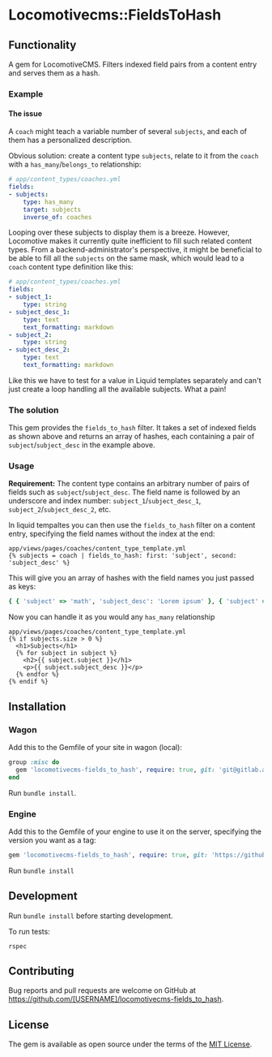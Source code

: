 # Locomotivecms::FieldsToHash

## Functionality

A gem for LocomotiveCMS. Filters indexed field pairs from a content entry and serves them as a hash.

### Example

#### The issue

A `coach` might teach a variable number of several `subjects`, and each of them has a personalized description.

Obvious solution: create a content type `subjects`, relate to it from the `coach` with a `has_many`/`belongs_to` relationship:

```yaml
# app/content_types/coaches.yml
fields:
- subjects:
    type: has_many
    target: subjects
    inverse_of: coaches
```

Looping over these subjects to display them is a breeze. However, Locomotive makes it currently quite inefficient to fill such related content types. From a backend-administrator's perspective, it might be beneficial to be able to fill all the `subjects` on the same mask, which would lead to a `coach` content type definition like this:


```yaml
# app/content_types/coaches.yml
fields:
- subject_1:
    type: string
- subject_desc_1:
    type: text
    text_formatting: markdown
- subject_2:
    type: string
- subject_desc_2:
    type: text
    text_formatting: markdown
```

Like this we have to test for a value in Liquid templates separately and can't just create a loop handling all the available subjects. What a pain!

### The solution

This gem provides the `fields_to_hash` filter. It takes a set of indexed fields as shown above and returns an array of hashes, each containing a pair of `subject`/`subject_desc` in the example above.

### Usage

**Requirement:** The content type contains an arbitrary number of pairs of fields such as `subject`/`subject_desc`. The field name is followed by an underscore and index number: `subject_1`/`subject_desc_1`, `subject_2`/`subject_desc_2`, etc.

In liquid tempaltes you can then use the `fields_to_hash` filter on a content entry, specifying the field names without the index at the end:

```liquid
app/views/pages/coaches/content_type_template.yml
{% subjects = coach | fields_to_hash: first: 'subject', second: 'subject_desc' %}
```

This will give you an array of hashes with the field names you just passed as keys:

```ruby
{ { 'subject' => 'math', 'subject_desc': 'Lorem ipsum' }, { 'subject' => 'german', 'subject_desc': 'More lorem ipsum' }}
```

Now you can handle it as you would any `has_many` relationship

```liquid
app/views/pages/coaches/content_type_template.yml
{% if subjects.size > 0 %}
  <h1>Subjects</h1>
  {% for subject in subject %}
    <h2>{{ subject.subject }}</h1>
    <p>{{ subject.subject_desc }}</p>
  {% endfor %}
{% endif %}
```

## Installation

### Wagon

Add this to the Gemfile of your site in wagon (local):

```ruby
group :misc do
  gem 'locomotivecms-fields_to_hash', require: true, git: 'git@gitlab.apoveda.org:apoveda-web-engineering/loco-content-field-hash.git'
end
```

Run `bundle install`.

### Engine

Add this to the Gemfile of your engine to use it on the server, specifying the version you want as a tag:

```ruby
gem 'locomotivecms-fields_to_hash', require: true, git: 'https://github.com/apovedagmbh/loco-content-field-hash.git', tag: 'v0.1.0'
```

Run `bundle install`

## Development


Run `bundle install` before starting development.

To run tests:

```
rspec
```

## Contributing

Bug reports and pull requests are welcome on GitHub at https://github.com/[USERNAME]/locomotivecms-fields_to_hash.

## License

The gem is available as open source under the terms of the [MIT License](https://opensource.org/licenses/MIT).
